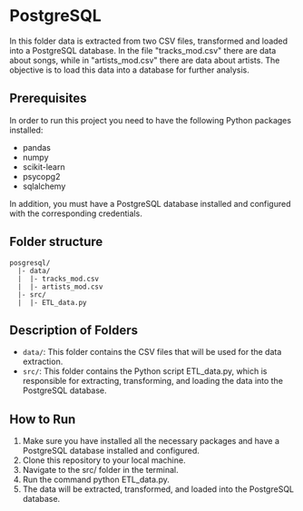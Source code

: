 #  PostgreSQL
In this folder data is extracted from two CSV files, transformed and loaded into a PostgreSQL database. In the file "tracks_mod.csv" there are data about songs, while in "artists_mod.csv" there are data about artists. The objective is to load this data into a database for further analysis.

## Prerequisites
In order to run this project you need to have the following Python packages installed:
- pandas
- numpy
- scikit-learn
- psycopg2
- sqlalchemy

In addition, you must have a PostgreSQL database installed and configured with the corresponding credentials.

## Folder structure
```
posgresql/
  |- data/
  |  |- tracks_mod.csv
  |  |- artists_mod.csv
  |- src/
  |  |- ETL_data.py

```

## Description of Folders
- `data/`: This folder contains the CSV files that will be used for the data extraction.
- `src/`: This folder contains the Python script ETL_data.py, which is responsible for extracting, transforming, and loading the data into the PostgreSQL database.

## How to Run
1. Make sure you have installed all the necessary packages and have a PostgreSQL database installed and configured.
2. Clone this repository to your local machine.
3. Navigate to the src/ folder in the terminal.
4. Run the command python ETL_data.py.
5. The data will be extracted, transformed, and loaded into the PostgreSQL database.